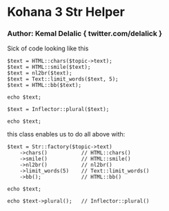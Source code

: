 # Kohana 3 Str Helper
### Author: Kemal Delalic { twitter.com/delalick }

Sick of code looking like this

	$text = HTML::chars($topic->text);
	$text = HTML::smile($text);
	$text = nl2br($text);
	$text = Text::limit_words($text, 5);
	$text = HTML::bb($text);

	echo $text;

	$text = Inflector::plural($text);

	echo $text;

this class enables us to do all above with:

	$text = Str::factory($topic->text)
		->chars()			// HTML::chars()
		->smile()			// HTML::smile()
		->nl2br()			// nl2br()
		->limit_words(5)	// Text::limit_words()
		->bb();				// HTML::bb()
		
	echo $text;

	echo $text->plural();	// Inflector::plural()